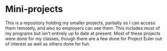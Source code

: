 # Mini-projects

This is a repository holding my smaller projects, partially so I can access them remotely, and also so employers can see them. This includes most of my programs but isn't entirely up to date at present. Most of these projects were done for my classes, though there are a few done for Project Euler out of interest as well as others done for fun.
